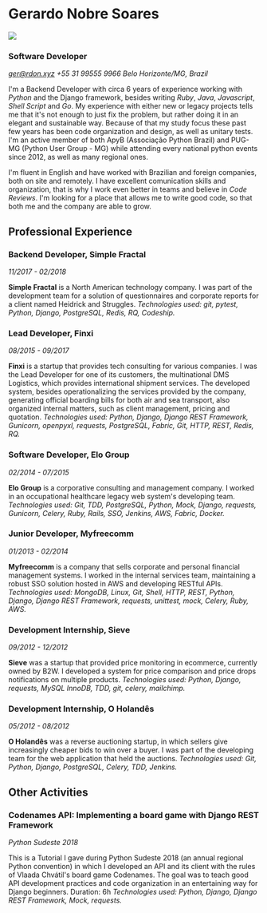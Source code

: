 # Gerardo Nobre Soares

![](http://gravatar.com/userimage/22594948/8c158d4643e3582cd1826d22e83978b0.jpg?size=200)

### Software Developer
*[ger@rdon.xyz](mailto:ger@rdon.xyz)*
*+55 31 99555 9966*
*Belo Horizonte/MG, Brazil*


I'm a Backend Developer with circa 6 years of experience working with *Python* and the Django framework, besides writing *Ruby*, *Java*, *Javascript*, *Shell Script* and *Go*. My experience with either new or legacy projects tells me that it's not enough to just fix the problem, but rather doing it in an elegant and sustainable way. Because of that my study focus these past few years has been code organization and design, as well as unitary tests. I'm an active member of both ApyB (Associação Python Brazil) and PUG-MG (Python User Group - MG) while attending every national python events since 2012, as well as many regional ones.

I'm fluent in English and have worked with Brazilian and foreign companies, both on site and remotely. I have excellent comunication skills and organization, that is why I work even better in teams and believe in *Code Reviews*. I'm looking for a place that allows me to write good code, so that both me and the company are able to grow.


## Professional Experience

### Backend Developer, Simple Fractal
*11/2017 - 02/2018*

**Simple Fractal** is a North American technology company. I was part of the development team for a solution of questionnaires and corporate reports for a client named Heidrick and Struggles.
*Technologies used: git, pytest, Python, Django, PostgreSQL, Redis, RQ, Codeship.*


### Lead Developer, Finxi
*08/2015 - 09/2017*

**Finxi** is a startup that provides tech consulting for various companies. I was the Lead Developer for one of its customers, the multinational DMS Logistics, which provides international shipment services. The developed system, besides operationalizing the services provided by the company, generating official boarding bills for both air and sea transport, also organized internal matters, such as client management, pricing and quotation.
*Technologies used: Python, Django, Django REST Framework, Gunicorn, openpyxl, requests, PostgreSQL, Fabric, Git, HTTP, REST, Redis, RQ.*


### Software Developer, Elo Group
*02/2014 - 07/2015*

**Elo Group** is a corporative consulting and management company. I worked in an occupational healthcare legacy web system's developing team.
*Technologies used: Git, TDD, PostgreSQL, Python, Mock, Django, requests, Gunicorn, Celery, Ruby, Rails, SSO, Jenkins, AWS, Fabric, Docker.*


### Junior Developer, Myfreecomm
*01/2013 - 02/2014*

**Myfreecomm** is a company that sells corporate and personal financial management systems. I worked in the internal services team, maintaining a robust SSO solution hosted in AWS and developing RESTful APIs.
*Technologies used: MongoDB, Linux, Git, Shell, HTTP, REST, Python, Django, Django REST Framework, requests, unittest, mock, Celery, Ruby, AWS.*


### Development Internship, Sieve
*09/2012 - 12/2012*

**Sieve** was a startup that provided price monitoring in ecommerce, currently owned by B2W. I developed a system for price comparison and price drops notifications on multiple products.
*Technologies used: Python, Django, requests, MySQL InnoDB, TDD, git, celery, mailchimp.*


### Development Internship, O Holandês
*05/2012 - 08/2012*

**O Holandês** was a reverse auctioning startup, in which sellers give increasingly cheaper bids to win over a buyer. I was part of the developing team for the web application that held the auctions.
*Technologies used: Git, Python, Django, PostgreSQL, Celery, TDD, Jenkins.*


## Other Activities

### Codenames API: Implementing a board game with Django REST Framework
*Python Sudeste 2018*

This is a Tutorial I gave during Python Sudeste 2018 (an annual regional Python convention) in which I developed an API and its client with the rules of Vlaada Chvátil's board game Codenames. The goal was to teach good API development practices and code organization in an entertaining way for Django beginners. Duration: 6h
*Technologies used: Python, Django, Django REST Framework, Mock, requests.*
